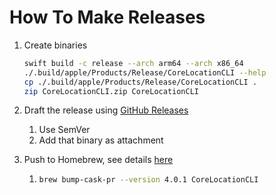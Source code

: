 # How To Make Releases

1. Create binaries

   ```sh
   swift build -c release --arch arm64 --arch x86_64
   ./.build/apple/Products/Release/CoreLocationCLI --help
   cp ./.build/apple/Products/Release/CoreLocationCLI .
   zip CoreLocationCLI.zip CoreLocationCLI
   ```

2. Draft the release using [GitHub Releases](https://github.com/fulldecent/corelocationcli/releases)

   1. Use SemVer
   2. Add that binary as attachment

3. Push to Homebrew, see details [here](https://github.com/Homebrew/homebrew-cask/blob/master/CONTRIBUTING.md#updating-a-cask)

   1. ```sh
      brew bump-cask-pr --version 4.0.1 CoreLocationCLI
      ```


